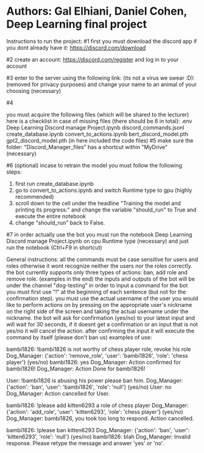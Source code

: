 Authors:
Gal Elhiani,
Daniel Cohen,
Deep Learning final project
============================================================================================================================================================
Instructions to run the project:
#1
first you must download the discord app if you dont already have it:
https://discord.com/download


#2
create an account:
https://discord.com/register
and log in to your account


#3
enter to the server using the following link: (its not a virus we swear :D):
(removed for privacy purposes)
and change your name to an animal of your choosing (necessary)

#4

you must acquire the following files (which will be shared to the lecturer) here is a checklist in case of missing files (there should be 6 in total):
.env
Deep Learning Discord manage Project.ipynb
discord_commands.jsonl
create_database.ipynb
convert_to_actions.ipynb
bert_discord_model.pth
gpt2_discord_model.pth
(in here included the code files)
#5
make sure the folder: "Discord_Manager_files" has a shortcut within "MyDrive" (necessary)


#6 (optional)
incase to retrain the model you must follow the following steps:
1. first run create_database.ipynb
2. go to convert_to_actions.ipynb and switch Runtime type to gpu (highly recommended)
3. scroll down to the cell under the headline "Training the model and printing its progress:" and change the variable "should_run" to True and execute the entire notebook
4. change "should_run" back to False.


#7
in order actually use the bot you must run the notebook Deep Learning Discord manage Project.ipynb on cpu Runtime type (necessary)
and just run the notebook (Ctrl+F9 in shortcut)


General instructions:
all the commands must be case sensitive for users and roles otherwise it wont recognize neither the users nor the roles correctly.
the bot currently supports only three types of actions: ban, add role and remove role.
(examples in the end)
the inputs and outputs of the bot will be under the channel "dog-testing"
in order to input a command for the bot you must first use "!" at the beginning of each sentence (but not for the confirmation step).
you must use the actual username of the user you would like to perform actions on by pressing on the appropriate user's nickname on the right side of the screen and taking the actual username under the nickname.
the bot will ask for confirmation (yes/no) to your latest input and will wait for 30 seconds, if it doesnt get a confirmation or an input that is not yes/no it will cancel the action.
after confirming the input it will execute the command by itself (please don't ban us)
examples of use:


bambi1826: !bambi1826 is not worthy of chess player role, revoke his role
Dog_Manager: {'action': 'remove_role', 'user': 'bambi1826', 'role': 'chess player'} (yes/no)
bambi1826: yes
Dog_Manager: Action confirmed for bambi1826!
Dog_Manager: Action Done for bambi1826!


User: !bambi1826 is abusing his power please ban him.
Dog_Manager: {'action': 'ban', 'user': 'bambi1826', 'role': 'null'} (yes/no)
User: no
Dog_Manager: Action cancelled for User.


bambi1826: !please add kitten6293 a role of chess player
Dog_Manager: {'action': 'add_role', 'user': 'kitten6293', 'role': 'chess player'} (yes/no)
Dog_Manager: bambi1826, you took too long to respond. Action cancelled.


bambi1826: !please ban kitten6293
Dog_Manager: {'action': 'ban', 'user': 'kitten6293', 'role': 'null'} (yes/no)
bambi1826: blah
Dog_Manager: Invalid response. Please retype the message and answer 'yes' or 'no'.

